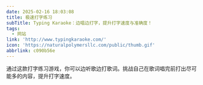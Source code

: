 ```yaml
---
date: 2025-02-16 18:03:08
title: 极速打字练习
subTitle: Typing Karaoke：边唱边打字，提升打字速度与准确度！
tags:
  - 网站
link: 'http://www.typingkaraoke.com/'
icon: 'https://naturalpolymersllc.com/public/thumb.gif'
abbrlink: c090b56e
---
```


通过这款打字练习游戏，你可以边听歌边打歌词。挑战自己在歌词唱完前打出尽可能多的内容，提升打字速度。